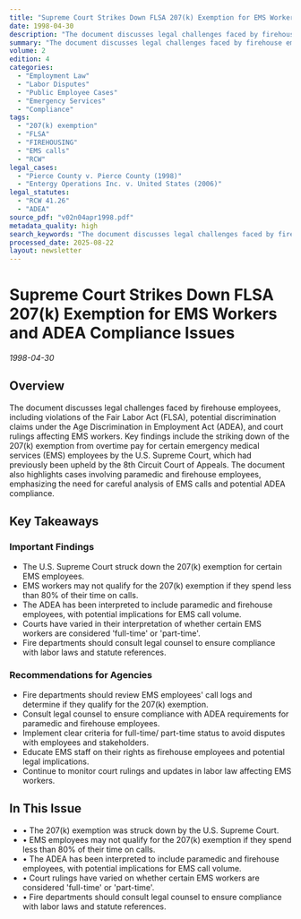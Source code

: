 ```yaml
---
title: "Supreme Court Strikes Down FLSA 207(k) Exemption for EMS Workers and ADEA Compliance Issues"
date: 1998-04-30
description: "The document discusses legal challenges faced by firehouse employees, including violations of the Fair Labor Act (FLSA), potential discrimination claims under the Age Discrimination in Employment Act (ADEA), and court rulings affecting EMS workers. Key findings include the striking down of the 207(k) exemption from overtime pay for certain emergency medical services (EMS) employees by the U.S. Supreme Court, which had previously been upheld by the 8th Circuit Court of Appeals. The document also highlights cases involving paramedic and firehouse employees, emphasizing the need for careful analysis of EMS calls and potential ADEA compliance."
summary: "The document discusses legal challenges faced by firehouse employees, including violations of the Fair Labor Act (FLSA), potential discrimination claims under the Age Discrimination in Employment Act (ADEA), and court rulings affecting EMS workers. Key findings include the striking down of the 207(k) exemption from overtime pay for certain emergency medical services (EMS) employees by the U.S. Supreme Court, which had previously been upheld by the 8th Circuit Court of Appeals. The document also highlights cases involving paramedic and firehouse employees, emphasizing the need for careful analysis of EMS calls and potential ADEA compliance."
volume: 2
edition: 4
categories:
  - "Employment Law"
  - "Labor Disputes"
  - "Public Employee Cases"
  - "Emergency Services"
  - "Compliance"
tags:
  - "207(k) exemption"
  - "FLSA"
  - "FIREHOUSING"
  - "EMS calls"
  - "RCW"
legal_cases:
  - "Pierce County v. Pierce County (1998)"
  - "Entergy Operations Inc. v. United States (2006)"
legal_statutes:
  - "RCW 41.26"
  - "ADEA"
source_pdf: "v02n04apr1998.pdf"
metadata_quality: high
search_keywords: "The document discusses legal challenges faced by firehouse employees, including violations of the Fair Labor Act (FLSA), potential discrimination claims under the Age Discrimination in Employment Act ..."
processed_date: 2025-08-22
layout: newsletter
---
```


# Supreme Court Strikes Down FLSA 207(k) Exemption for EMS Workers and ADEA Compliance Issues

*1998-04-30*

## Overview

The document discusses legal challenges faced by firehouse employees, including violations of the Fair Labor Act (FLSA), potential discrimination claims under the Age Discrimination in Employment Act (ADEA), and court rulings affecting EMS workers. Key findings include the striking down of the 207(k) exemption from overtime pay for certain emergency medical services (EMS) employees by the U.S. Supreme Court, which had previously been upheld by the 8th Circuit Court of Appeals. The document also highlights cases involving paramedic and firehouse employees, emphasizing the need for careful analysis of EMS calls and potential ADEA compliance.

## Key Takeaways

### Important Findings

- The U.S. Supreme Court struck down the 207(k) exemption for certain EMS employees.
- EMS workers may not qualify for the 207(k) exemption if they spend less than 80% of their time on calls.
- The ADEA has been interpreted to include paramedic and firehouse employees, with potential implications for EMS call volume.
- Courts have varied in their interpretation of whether certain EMS workers are considered 'full-time' or 'part-time'.
- Fire departments should consult legal counsel to ensure compliance with labor laws and statute references.

### Recommendations for Agencies

- Fire departments should review EMS employees' call logs and determine if they qualify for the 207(k) exemption.
- Consult legal counsel to ensure compliance with ADEA requirements for paramedic and firehouse employees.
- Implement clear criteria for full-time/ part-time status to avoid disputes with employees and stakeholders.
- Educate EMS staff on their rights as firehouse employees and potential legal implications.
- Continue to monitor court rulings and updates in labor law affecting EMS workers.

## In This Issue

- • The 207(k) exemption was struck down by the U.S. Supreme Court.
- • EMS employees may not qualify for the 207(k) exemption if they spend less than 80% of their time on calls.
- • The ADEA has been interpreted to include paramedic and firehouse employees, with potential implications for EMS call volume.
- • Court rulings have varied on whether certain EMS workers are considered 'full-time' or 'part-time'.
- • Fire departments should consult legal counsel to ensure compliance with labor laws and statute references.

